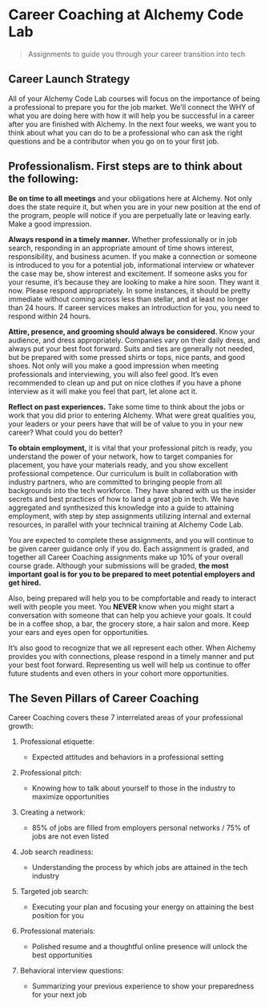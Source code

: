 
# Career Coaching at Alchemy Code Lab

> Assignments to guide you through your career transition into tech

## Career Launch Strategy
All of your Alchemy Code Lab courses will focus on the importance of being a professional to prepare you for the job market. We'll connect the WHY of what you are doing here with how it will help you be successful in a career after you are finished with Alchemy. In the next four weeks, we want you to think about what you can do to be a professional who can ask the right questions and be a contributor when you go on to your first job.

## Professionalism. First steps are to think about the following: 
**Be on time to all meetings** and your obligations here at Alchemy. Not only does the state require it, but when you are in your new position at the end of the program, people will notice if you are perpetually late or leaving early. Make a good impression.

**Always respond in a timely manner.** Whether professionally or in job search, responding in an appropriate amount of time shows interest, responsibility, and business acumen. If you make a connection or someone is introduced to you for a potential job, informational interview or whatever the case may be, show interest and excitement. If someone asks you for your resume, it’s because they are looking to make a hire soon. They want it now. Please respond appropriately. In some instances, it should be pretty immediate without coming across less than stellar, and at least no longer than 24 hours. If career services makes an introduction for you, you need to respond within 24 hours.

**Attire, presence, and grooming should always be considered.** Know your audience, and dress appropriately. Companies vary on their daily dress, and always put your best foot forward. Suits and ties are generally not needed, but be prepared with some pressed shirts or tops, nice pants, and good shoes. Not only will you make a good impression when meeting professionals and interviewing, you will also feel good. It’s even recommended to clean up and put on nice clothes if you have a phone interview as it will make you feel that part, let alone act it.

**Reflect on past experiences.** Take some time to think about the jobs or work that you did prior to entering Alchemy. What were great qualities you, your leaders or your peers have that will be of value to you in your new career? What could you do better?

**To obtain employment,** it is vital that your professional pitch is ready, you understand the power of your network, how to target companies for placement, you have your materials ready, and you show excellent professional competence. Our curriculum is built in collaboration with industry partners, who are committed to bringing people from all backgrounds into the tech workforce. They have shared with us the insider secrets and best practices of how to land a great job in tech. We have aggregated and synthesized this knowledge into a guide to attaining employment, with step by step assignments utilizing internal and external resources, in parallel with your technical training at Alchemy Code Lab.

You are expected to complete these assignments, and you will continue to be given career guidance only if you do. Each assignment is graded, and together all Career Coaching assignments make up 10% of your overall course grade. Although your submissions will be graded, **the most important goal is for you to be prepared to meet potential employers and get hired.** 

Also, being prepared will help you to be compfortable and ready to interact well with people you meet. You **NEVER** know when you might start a conversation with someone that can help you achieve your goals. It could be in a coffee shop, a bar, the grocery store, a hair salon and more. Keep your ears and eyes open for opportunities.

It’s also good to recognize that we all represent each other. When Alchemy provides you with connections, please respond in a timely manner and put your best foot forward. Representing us well will help us continue to offer future students and even others in your cohort more opportunities.


## The Seven Pillars of Career Coaching 

Career Coaching covers these 7 interrelated areas of your professional growth:

1. Professional etiquette:
    - Expected attitudes and behaviors in a professional setting

1. Professional pitch:
    - Knowing how to talk about yourself to those in the industry to maximize opportunities

1. Creating a network:
    - 85% of jobs are filled from employers personal networks / 75% of jobs are not even listed

1. Job search readiness:
    - Understanding the process by which jobs are attained in the tech industry

1. Targeted job search:
    - Executing your plan and focusing your energy on attaining the best position for you

1. Professional materials:
    - Polished resume and a thoughtful online presence will unlock the best opportunities

1. Behavioral interview questions:
    - Summarizing your previous experience to show your preparedness for your next job

